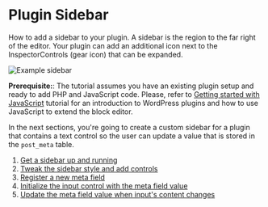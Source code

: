 # Plugin Sidebar

How to add a sidebar to your plugin. A sidebar is the region to the far right of the editor. Your plugin can add an additional icon next to the InspectorControls (gear icon) that can be expanded.

![Example sidebar](https://raw.githubusercontent.com/WordPress/gutenberg/HEAD/docs/assets/sidebar-up-and-running.png)

**Prerequisite:**: The tutorial assumes you have an existing plugin setup and ready to add PHP and JavaScript code. Please, refer to [Getting started with JavaScript](/docs/how-to-guides/javascript/) tutorial for an introduction to WordPress plugins and how to use JavaScript to extend the block editor.

In the next sections, you're going to create a custom sidebar for a plugin that contains a text control so the user can update a value that is stored in the `post_meta` table.

1. [Get a sidebar up and running](/docs/how-to-guides/sidebar-tutorial/plugin-sidebar-1-up-and-running.md)
2. [Tweak the sidebar style and add controls](/docs/how-to-guides/sidebar-tutorial/plugin-sidebar-2-styles-and-controls.md)
3. [Register a new meta field](/docs/how-to-guides/sidebar-tutorial/plugin-sidebar-3-register-meta.md)
4. [Initialize the input control with the meta field value](/docs/how-to-guides/sidebar-tutorial/plugin-sidebar-4-initialize-input.md)
5. [Update the meta field value when input's content changes](/docs/how-to-guides/sidebar-tutorial/plugin-sidebar-5-update-meta.md)
